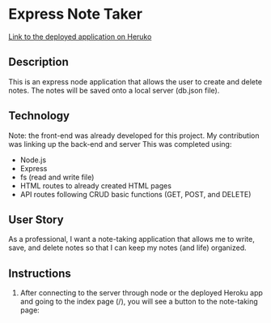 # Express Note Taker

[Link to the deployed application on Heruko](https://fierce-escarpment-71149.herokuapp.com/)

## Description

This is an express node application that allows the user to create and delete notes. The notes will be saved onto a local server (db.json file). 

## Technology

Note: the front-end was already developed for this project. My contribution was linking up the back-end and server This was completed using:

* Node.js
* Express
* fs (read and write file)
* HTML routes to already created HTML pages
* API routes following CRUD basic functions (GET, POST, and DELETE)

## User Story

As a professional, I want a note-taking application that allows me to write, save, and delete notes so that I can keep my notes (and life) organized.

## Instructions

1. After connecting to the server through node or the deployed Heroku app and going to the index page (/), you will see a button to the note-taking page:





